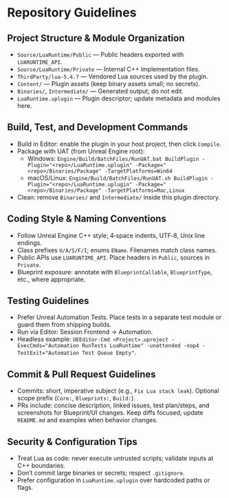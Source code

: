 # Repository Guidelines

## Project Structure & Module Organization
- `Source/LuaRuntime/Public` — Public headers exported with `LUARUNTIME_API`.
- `Source/LuaRuntime/Private` — Internal C++ implementation files.
- `ThirdParty/lua-5.4.7` — Vendored Lua sources used by the plugin.
- `Content/` — Plugin assets (keep binary assets small; no secrets).
- `Binaries/`, `Intermediate/` — Generated output; do not edit.
- `LuaRuntime.uplugin` — Plugin descriptor; update metadata and modules here.

## Build, Test, and Development Commands
- Build in Editor: enable the plugin in your host project, then click `Compile`.
- Package with UAT (from Unreal Engine root):
  - Windows: `Engine/Build/BatchFiles/RunUAT.bat BuildPlugin -Plugin="<repo>/LuaRuntime.uplugin" -Package="<repo>/Binaries/Package" -TargetPlatforms=Win64`
  - macOS/Linux: `Engine/Build/BatchFiles/RunUAT.sh BuildPlugin -Plugin="<repo>/LuaRuntime.uplugin" -Package="<repo>/Binaries/Package" -TargetPlatforms=Mac,Linux`
- Clean: remove `Binaries/` and `Intermediate/` inside this plugin directory.

## Coding Style & Naming Conventions
- Follow Unreal Engine C++ style; 4‑space indents, UTF‑8, Unix line endings.
- Class prefixes `U/A/S/F/I`; enums `EName`. Filenames match class names.
- Public APIs use `LUARUNTIME_API`. Place headers in `Public`, sources in `Private`.
- Blueprint exposure: annotate with `BlueprintCallable`, `BlueprintType`, etc., where appropriate.

## Testing Guidelines
- Prefer Unreal Automation Tests. Place tests in a separate test module or guard them from shipping builds.
- Run via Editor: Session Frontend → Automation.
- Headless example: `UEEditor-Cmd <Project>.uproject -ExecCmds="Automation RunTests LuaRuntime" -unattended -nop4 -TestExit="Automation Test Queue Empty"`.

## Commit & Pull Request Guidelines
- Commits: short, imperative subject (e.g., `Fix Lua stack leak`). Optional scope prefix (`Core:`, `Blueprints:`, `Build:`).
- PRs include: concise description, linked issues, test plan/steps, and screenshots for Blueprint/UI changes. Keep diffs focused; update `README.md` and examples when behavior changes.

## Security & Configuration Tips
- Treat Lua as code: never execute untrusted scripts; validate inputs at C++ boundaries.
- Don’t commit large binaries or secrets; respect `.gitignore`.
- Prefer configuration in `LuaRuntime.uplugin` over hardcoded paths or flags.

